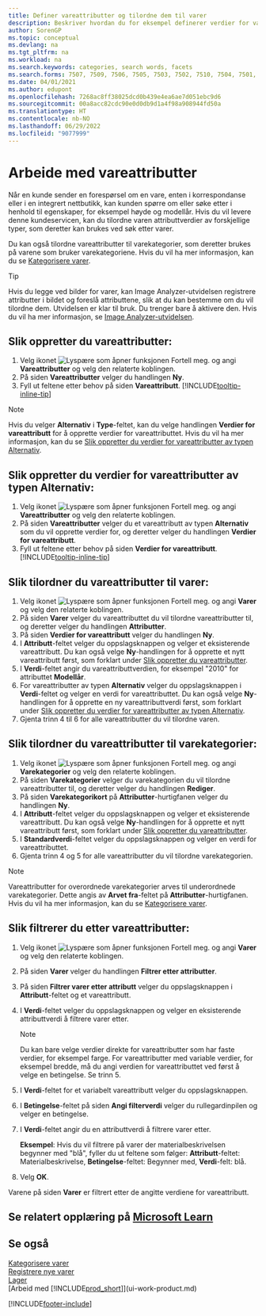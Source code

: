 ```yaml
---
title: Definer vareattributter og tilordne dem til varer
description: Beskriver hvordan du for eksempel definerer verdier for vareattributt som kan brukes som søkeord, og knytter dem til varer og varekategorier.
author: SorenGP
ms.topic: conceptual
ms.devlang: na
ms.tgt_pltfrm: na
ms.workload: na
ms.search.keywords: categories, search words, facets
ms.search.forms: 7507, 7509, 7506, 7505, 7503, 7502, 7510, 7504, 7501, 7500, 9110, 5734, 7508
ms.date: 04/01/2021
ms.author: edupont
ms.openlocfilehash: 7268ac8ff38025dcd0b439e4ea6ae7d051ebc9d6
ms.sourcegitcommit: 00a8acc82cdc90e0d0db9d1a4f98a908944fd50a
ms.translationtype: HT
ms.contentlocale: nb-NO
ms.lasthandoff: 06/29/2022
ms.locfileid: "9077999"
---
```

# <a name="work-with-item-attributes"></a>Arbeide med vareattributter

Når en kunde sender en forespørsel om en vare, enten i korrespondanse eller i en integrert nettbutikk, kan kunden spørre om eller søke etter i henhold til egenskaper, for eksempel høyde og modellår. Hvis du vil levere denne kundeservicen, kan du tilordne varen attributtverdier av forskjellige typer, som deretter kan brukes ved søk etter varer.

Du kan også tilordne vareattributter til varekategorier, som deretter brukes på varene som bruker varekategoriene. Hvis du vil ha mer informasjon, kan du se [Kategorisere varer](inventory-how-categorize-items.md).

> [!Tip]  
> Hvis du legge ved bilder for varer, kan Image Analyzer-utvidelsen registrere attributter i bildet og foreslå attributtene, slik at du kan bestemme om du vil tilordne dem. Utvidelsen er klar til bruk. Du trenger bare å aktivere den. Hvis du vil ha mer informasjon, se [Image Analyzer-utvidelsen](ui-extensions-image-analyzer.md).

## <a name="to-create-item-attributes"></a>Slik oppretter du vareattributter:

1. Velg ikonet ![Lyspære som åpner funksjonen Fortell meg.](media/ui-search/search_small.png "Fortell hva du vil gjøre") og angi **Vareattributter** og velg den relaterte koblingen.
2. På siden **Vareattributter** velger du handlingen **Ny**.
3. Fyll ut feltene etter behov på siden **Vareattributt**. [!INCLUDE[tooltip-inline-tip](includes/tooltip-inline-tip_md.md)]

> [!NOTE]  
>   Hvis du velger **Alternativ** i **Type**-feltet, kan du velge handlingen **Verdier for vareattributt** for å opprette verdier for vareattributtet. Hvis du vil ha mer informasjon, kan du se [Slik oppretter du verdier for vareattributter av typen Alternativ](inventory-how-work-item-attributes.md#to-create-values-for-item-attributes-of-type-option).  

## <a name="to-create-values-for-item-attributes-of-type-option"></a>Slik oppretter du verdier for vareattributter av typen Alternativ:

1. Velg ikonet ![Lyspære som åpner funksjonen Fortell meg.](media/ui-search/search_small.png "Fortell hva du vil gjøre") og angi **Vareattributter** og velg den relaterte koblingen.
2. På siden **Vareattributter** velger du et vareattributt av typen **Alternativ** som du vil opprette verdier for, og deretter velger du handlingen **Verdier for vareattributt**.
3. Fyll ut feltene etter behov på siden **Verdier for vareattributt**. [!INCLUDE[tooltip-inline-tip](includes/tooltip-inline-tip_md.md)]

## <a name="to-assign-item-attributes-to-items"></a>Slik tilordner du vareattributter til varer:

1. Velg ikonet ![Lyspære som åpner funksjonen Fortell meg.](media/ui-search/search_small.png "Fortell hva du vil gjøre") og angi **Varer** og velg den relaterte koblingen.
2. På siden **Varer** velger du vareattributtet du vil tilordne vareattributter til, og deretter velger du handlingen **Attributter**.
3. På siden **Verdier for vareattributt** velger du handlingen **Ny**.
4. I **Attributt**-feltet velger du oppslagsknappen og velger et eksisterende vareattributt. Du kan også velge **Ny**-handlingen for å opprette et nytt vareattributt først, som forklart under [Slik oppretter du vareattributter](inventory-how-work-item-attributes.md#to-create-item-attributes).
5. I **Verdi**-feltet angir du vareattributtverdien, for eksempel "2010" for attributtet **Modellår**.
6. For vareattributter av typen **Alternativ** velger du oppslagsknappen i **Verdi**-feltet og velger en verdi for vareattributtet. Du kan også velge **Ny**-handlingen for å opprette en ny vareattributtverdi først, som forklart under [Slik oppretter du verdier for vareattributter av typen Alternativ](inventory-how-work-item-attributes.md#to-assign-item-attributes-to-items).
7. Gjenta trinn 4 til 6 for alle vareattributter du vil tilordne varen.

## <a name="to-assign-item-attributes-to-item-categories"></a>Slik tilordner du vareattributter til varekategorier:

1. Velg ikonet ![Lyspære som åpner funksjonen Fortell meg.](media/ui-search/search_small.png "Fortell hva du vil gjøre") og angi **Varekategorier** og velg den relaterte koblingen.
2. På siden **Varekategorier** velger du varekategorien du vil tilordne vareattributter til, og deretter velger du handlingen **Rediger**.
3. På siden **Varekategorikort** på **Attributter**-hurtigfanen velger du handlingen **Ny**.
4. I **Attributt**-feltet velger du oppslagsknappen og velger et eksisterende vareattributt. Du kan også velge **Ny**-handlingen for å opprette et nytt vareattributt først, som forklart under [Slik oppretter du vareattributter](inventory-how-work-item-attributes.md#to-create-item-attributes).
5. I **Standardverdi**-feltet velger du oppslagsknappen og velger en verdi for vareattributtet.
6. Gjenta trinn 4 og 5 for alle vareattributter du vil tilordne varekategorien.

> [!NOTE]  
>   Vareattributter for overordnede varekategorier arves til underordnede varekategorier. Dette angis av **Arvet fra**-feltet på **Attributter**-hurtigfanen. Hvis du vil ha mer informasjon, kan du se [Kategorisere varer](inventory-how-categorize-items.md).

## <a name="to-filter-by-item-attributes"></a>Slik filtrerer du etter vareattributter:

1. Velg ikonet ![Lyspære som åpner funksjonen Fortell meg.](media/ui-search/search_small.png "Fortell hva du vil gjøre") og angi **Varer** og velg den relaterte koblingen.
2. På siden **Varer** velger du handlingen **Filtrer etter attributter**.
3. På siden **Filtrer varer etter attributt** velger du oppslagsknappen i **Attributt**-feltet og et vareattributt.
4. I **Verdi**-feltet velger du oppslagsknappen og velger en eksisterende attributtverdi å filtrere varer etter.

    > [!NOTE]  
    >   Du kan bare velge verdier direkte for vareattributter som har faste verdier, for eksempel farge. For vareattributter med variable verdier, for eksempel bredde, må du angi verdien for vareattributtet ved først å velge en betingelse. Se trinn 5.
5. I **Verdi**-feltet for et variabelt vareattributt velger du oppslagsknappen.
6. I **Betingelse**-feltet på siden **Angi filterverdi** velger du rullegardinpilen og velger en betingelse.
7. I **Verdi**-feltet angir du en attributtverdi å filtrere varer etter.

    **Eksempel**: Hvis du vil filtrere på varer der materialbeskrivelsen begynner med "blå", fyller du ut feltene som følger: **Attributt**-feltet: Materialbeskrivelse, **Betingelse**-feltet: Begynner med, **Verdi**-felt: blå.
8. Velg **OK**.

Varene på siden **Varer** er filtrert etter de angitte verdiene for vareattributt.

## <a name="see-related-training-at-microsoft-learn"></a>Se relatert opplæring på [Microsoft Learn](/learn/modules/trade-master-data-dynamics-365-business-central/)

## <a name="see-also"></a>Se også

[Kategorisere varer](inventory-how-categorize-items.md)  
[Registrere nye varer](inventory-how-register-new-items.md)  
[Lager](inventory-manage-inventory.md)  
[Arbeid med [!INCLUDE[prod_short](includes/prod_short.md)]](ui-work-product.md)


[!INCLUDE[footer-include](includes/footer-banner.md)]